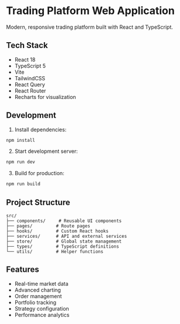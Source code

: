 # Trading Platform Web Application

Modern, responsive trading platform built with React and TypeScript.

## Tech Stack

- React 18
- TypeScript 5
- Vite
- TailwindCSS
- React Query
- React Router
- Recharts for visualization

## Development

1. Install dependencies:
```bash
npm install
```

2. Start development server:
```bash
npm run dev
```

3. Build for production:
```bash
npm run build
```

## Project Structure

```
src/
├── components/     # Reusable UI components
├── pages/         # Route pages
├── hooks/         # Custom React hooks
├── services/      # API and external services
├── store/         # Global state management
├── types/         # TypeScript definitions
└── utils/         # Helper functions
```

## Features

- Real-time market data
- Advanced charting
- Order management
- Portfolio tracking
- Strategy configuration
- Performance analytics
